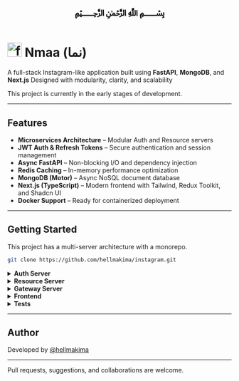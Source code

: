 <h1 align="center">﷽</h1>

# <img src="https://github.com/Hellmakima/instagram/raw/main/frontend/public/favicon.ico" alt="favicon" width="32" height="32"> Nmaa (نما)

A full-stack Instagram-like application built using **FastAPI**, **MongoDB**, and **Next.js**
Designed with modularity, clarity, and scalability

This project is currently in the early stages of development.

---

## Features

- **Microservices Architecture** – Modular Auth and Resource servers
- **JWT Auth & Refresh Tokens** – Secure authentication and session management
- **Async FastAPI** – Non-blocking I/O and dependency injection
- **Redis Caching** – In-memory performance optimization
- **MongoDB (Motor)** – Async NoSQL document database
- **Next.js (TypeScript)** – Modern frontend with Tailwind, Redux Toolkit, and Shadcn UI
- **Docker Support** – Ready for containerized deployment

---

## Getting Started

This project has a multi-server architecture with a monorepo.

```bash
git clone https://github.com/hellmakima/instagram.git
```

<details>
  <summary><b>Auth Server</b></summary>

The auth server is responsible for user authentication, password management, and user management.
It uses JWT for authentication and refresh tokens for session management.

**MongoDB**
Database: `instagram_auth`

```bash
cd instagram/auth-server
uv sync --frozen
uv run uvicorn app.main:app --reload --port 5001
```

</details>

<details>
  <summary><b>Resource Server</b></summary>

The resource server handles all media files and their metadata.

**MongoDB**
Database: `instagram_resource`

```bash
cd instagram/resource-server
uv sync --frozen
uv run uvicorn app.main:app --reload --port 5002
```

</details>

<details>
  <summary><b>Gateway Server</b></summary>

This is a reverse proxy that routes all frontend requests to the correct backend server.
Currently implemented with **Caddy**, but will later be replaced by **nginx**.

You can skip this and configure `instagram/frontend/.env` to proxy requests directly, along with setting proper CORS headers in each server’s `main.py`.

**Setup:**

1. Download [Caddy Server](https://caddyserver.com/download)
2. Copy `instagram/utils/caddy.json` to the same folder
3. Run:

   ```bash
   caddy_windows_amd64.exe run
   ```

4. In a new terminal:

   ```bash
   caddy_windows_amd64.exe reload --config caddy.json
   ```

**Hosts Configuration (Windows):**
Edit `C:\Windows\System32\drivers\etc\hosts`:

```
127.0.0.1 nmaa.com
127.0.0.1 auth.nmaa.com
127.0.0.1 resource.nmaa.com
```

</details>

<details>
  <summary><b>Frontend</b></summary>

The frontend is a **Next.js** application.

```bash
cd instagram/frontend
npm i
npm run dev
```

Then visit `nmaa.com` in your browser.

</details>

<details>
  <summary><b>Tests</b></summary>

Each server contains tests in its `test` folder.
Run them using:

```bash
uv run pytest
```

</details>

---

## Author

Developed by [@hellmakima](https://github.com/hellmakima)

---

Pull requests, suggestions, and collaborations are welcome.
